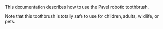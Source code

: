 This documentation describes how to use the Pavel robotic toothbrush.

Note that this toothbrush is totally safe to use for children,  adults, wildlife, or pets.
